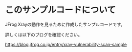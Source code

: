 # このサンプルコードについて

JFrog Xrayの動作を見るために作成したサンプルコードです。

詳しくは以下のブログを確認ください。

https://blog.jfrog.co.jp/entry/xray-vulnerability-scan-sample